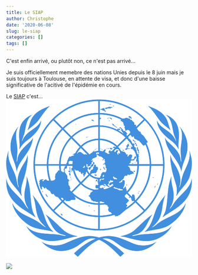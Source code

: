 ```yaml
---
title: Le SIAP
author: Christophe
date: '2020-06-08'
slug: le-siap
categories: []
tags: []
---
```


C'est enfin arrivé, ou plutôt non, ce n'est pas arrivé...

Je suis officiellement memebre des nations Unies depuis le 8 juin mais je suis toujours à Toulouse, en attente de visa,  et donc d'une baisse significative de l'acitivé de l'épidémie en cours.

Le [SIAP](http://www.unsiap.or.jp/) c'est...
![UN flag](Images/UN.png)

![](/post/2020-06-08-le-siap_files/UN.png)


